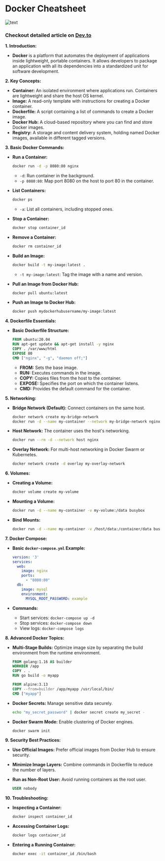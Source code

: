 # Docker Cheatsheet

![text](https://imgur.com/XHwJp6U.png)

### Checkout detailed article on [Dev.to](https://dev.to/prodevopsguytech/docker-commands-from-beginner-to-advanced-for-devops-engineers-bb3)

**1. Introduction:**

- **Docker** is a platform that automates the deployment of applications inside lightweight, portable containers. It allows developers to package an application with all its dependencies into a standardized unit for software development.

**2. Key Concepts:**

- **Container:** An isolated environment where applications run. Containers are lightweight and share the host OS kernel.
- **Image:** A read-only template with instructions for creating a Docker container.
- **Dockerfile:** A script containing a list of commands to create a Docker image.
- **Docker Hub:** A cloud-based repository where you can find and store Docker images.
- **Registry:** A storage and content delivery system, holding named Docker images, available in different tagged versions.

**3. Basic Docker Commands:**

- **Run a Container:**

  ```bash
  docker run -d -p 8080:80 nginx
  ```

  - `-d`: Run container in the background.
  - `-p 8080:80`: Map port 8080 on the host to port 80 in the container.
  
- **List Containers:**

  ```bash
  docker ps
  ```

  - `-a`: List all containers, including stopped ones.
  
- **Stop a Container:**

  ```bash
  docker stop container_id
  ```
  
- **Remove a Container:**

  ```bash
  docker rm container_id
  ```
  
- **Build an Image:**

  ```bash
  docker build -t my-image:latest .
  ```

  - `-t my-image:latest`: Tag the image with a name and version.
  
- **Pull an Image from Docker Hub:**

  ```bash
  docker pull ubuntu:latest
  ```

- **Push an Image to Docker Hub:**

  ```bash
  docker push mydockerhubusername/my-image:latest
  ```

**4. Dockerfile Essentials:**

- **Basic Dockerfile Structure:**

  ```Dockerfile
  FROM ubuntu:20.04
  RUN apt-get update && apt-get install -y nginx
  COPY . /var/www/html
  EXPOSE 80
  CMD ["nginx", "-g", "daemon off;"]
  ```

  - **FROM:** Sets the base image.
  - **RUN:** Executes commands in the image.
  - **COPY:** Copies files from the host to the container.
  - **EXPOSE:** Specifies the port on which the container listens.
  - **CMD:** Provides the default command for the container.

**5. Networking:**

- **Bridge Network (Default):** Connect containers on the same host.

  ```bash
  docker network create my-bridge-network
  docker run -d --name my-container --network my-bridge-network nginx
  ```
  
- **Host Network:** The container uses the host's networking.

  ```bash
  docker run --rm -d --network host nginx
  ```
  
- **Overlay Network:** For multi-host networking in Docker Swarm or Kubernetes.

  ```bash
  docker network create -d overlay my-overlay-network
  ```

**6. Volumes:**

- **Creating a Volume:**

  ```bash
  docker volume create my-volume
  ```
  
- **Mounting a Volume:**

  ```bash
  docker run -d --name my-container -v my-volume:/data busybox
  ```
  
- **Bind Mounts:**

  ```bash
  docker run -d --name my-container -v /host/data:/container/data busybox
  ```

**7. Docker Compose:**

- **Basic `docker-compose.yml` Example:**

  ```yaml
  version: '3'
  services:
    web:
      image: nginx
      ports:
        - "8080:80"
    db:
      image: mysql
      environment:
        MYSQL_ROOT_PASSWORD: example
  ```

- **Commands:**
  - Start services: `docker-compose up -d`
  - Stop services: `docker-compose down`
  - View logs: `docker-compose logs`

**8. Advanced Docker Topics:**

- **Multi-Stage Builds:** Optimize image size by separating the build environment from the runtime environment.

  ```Dockerfile
  FROM golang:1.16 AS builder
  WORKDIR /app
  COPY . .
  RUN go build -o myapp

  FROM alpine:3.13
  COPY --from=builder /app/myapp /usr/local/bin/
  CMD ["myapp"]
  ```
  
- **Docker Secrets:** Manage sensitive data securely.

  ```bash
  echo "my_secret_password" | docker secret create my_secret -
  ```
  
- **Docker Swarm Mode:** Enable clustering of Docker engines.

  ```bash
  docker swarm init
  ```

**9. Security Best Practices:**

- **Use Official Images:** Prefer official images from Docker Hub to ensure security.
- **Minimize Image Layers:** Combine commands in Dockerfile to reduce the number of layers.
- **Run as Non-Root User:** Avoid running containers as the root user.

  ```Dockerfile
  USER nobody
  ```

**10. Troubleshooting:**

- **Inspecting a Container:**

  ```bash
  docker inspect container_id
  ```
  
- **Accessing Container Logs:**

  ```bash
  docker logs container_id
  ```
  
- **Entering a Running Container:**

  ```bash
  docker exec -it container_id /bin/bash
  ```
